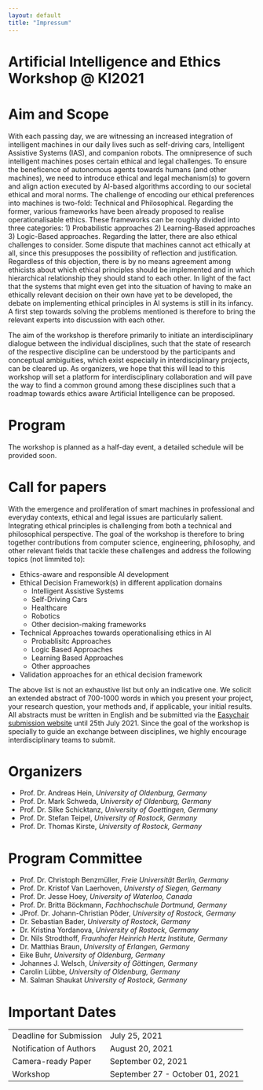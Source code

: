 ```yaml
---
layout: default
title: "Impressum"
---
```


# Artificial Intelligence and Ethics Workshop @ KI2021

# Aim and Scope

With each passing day, we are witnessing an increased integration of intelligent machines in our daily lives such as self-driving cars, Intelligent Assistive Systems (IAS), and companion robots. The omnipresence of such intelligent machines poses certain ethical and legal challenges. To ensure the beneficence of autonomous agents towards humans (and other machines), we need to introduce ethical and legal mechanism(s) to govern and align action executed by AI-based algorithms according to our societal ethical and moral norms. The challenge of encoding our ethical preferences into machines is two-fold: Technical and Philosophical. Regarding the former, various frameworks have been already proposed to realise operationalisable ethics. These frameworks can be roughly divided into three categories: 1) Probabilistic approaches 2) Learning-Based approaches 3) Logic-Based approaches. Regarding the latter, there are also ethical challenges to consider. Some dispute that machines cannot act ethically at all, since this presupposes the possibility of reflection and justification. Regardless of this objection, there is by no means agreement among ethicists about which ethical principles should be implemented and in which hierarchical relationship they should stand to each other. In light of the fact that the systems that might even get into the situation of having to make an ethically relevant decision on their own have yet to be developed, the debate on implementing ethical principles in AI systems is still in its infancy. A first step towards solving the problems mentioned is therefore to bring the relevant experts into discussion with each other.

The aim of the workshop is therefore primarily to initiate an interdisciplinary dialogue between the individual disciplines, such that the state of research of the respective discipline can be understood by the participants and conceptual ambiguities, which exist especially in interdisciplinary projects, can be cleared up. As organizers, we hope that this will lead to this workshop will set a platform for interdisciplinary collaboration and will pave the way to find a common ground among these disciplines such that a roadmap towards ethics aware Artificial Intelligence can be proposed.


# Program

The workshop is planned as a half-day event, a detailed schedule will be provided soon.

# Call for papers

With the emergence and proliferation of smart machines in professional and everyday contexts, ethical and legal issues are particularly salient. Integrating ethical principles is challenging from both a technical and philosophical perspective. The goal of the workshop is therefore to bring together contributions from computer science, engineering, philosophy, and other relevant fields that tackle these challenges and address the following topics (not limmited to):

- Ethics-aware and responsible AI development
- Ethical Decision Framework(s) in different application domains
  - Intelligent Assistive Systems
  - Self-Driving Cars
  - Healthcare
  - Robotics
  - Other decision-making frameworks
- Technical Approaches towards operationalising ethics in AI
  - Probablisitc Approaches
  - Logic Based Approaches
  - Learning Based Approaches
  - Other approaches
- Validation approaches for an ethical decision framework

The above list is not an exhaustive list but only an indicative one. We solicit an extended abstract of 700-1000 words in which you present your project, your research question, your methods and, if applicable, your initial results. All abstracts must be written in English and be submitted via the [Easychair submission website](https://easychair.org/conferences/?conf=ki2021wt) until 25th July 2021. Since the goal of the workshop is specially to guide an exchange between disciplines, we highly encourage interdisciplinary teams to submit.

 

# Organizers

- Prof. Dr. Andreas Hein, *University of Oldenburg, Germany*
- Prof. Dr. Mark Schweda, *University of Oldenburg, Germany*
- Prof. Dr. Silke Schicktanz, *University of Goettingen, Germany*
- Prof. Dr. Stefan Teipel, *University of Rostock, Germany*
- Prof. Dr. Thomas Kirste, *University of Rostock, Germany*


# Program Committee

- Prof. Dr. Christoph Benzmüller, *Freie Universität Berlin, Germany*
- Prof. Dr. Kristof Van Laerhoven, *Universty of Siegen, Germany*
- Prof. Dr. Jesse Hoey, *University of Waterloo, Canada*
- Prof. Dr. Britta Böckmann, *Fachhochschule Dortmund, Germany*
- JProf. Dr. Johann-Christian Põder, *University of Rostock, Germany*
- Dr. Sebastian Bader, *University of Rostock, Germany*
- Dr. Kristina Yordanova, *University of Rostock, Germany*
- Dr. Nils Strodthoff, *Fraunhofer Heinrich Hertz Institute, Germany*
- Dr. Matthias Braun, *University of Erlangen, Germany*
- Eike Buhr, *University of Oldenburg, Germany*
- Johannes J. Welsch, *University of Göttingen, Germany*
- Carolin Lübbe, *University of Oldenburg, Germany*
- M. Salman Shaukat *University of Rostock, Germany*

<h1>Important Dates</h1>

<table style="width:100%">


  <tr>
    <td>Deadline for Submission</td>
    <td>July 25, 2021</td>
  </tr>
  <tr>
    <td>Notification of Authors</td>
    <td>August 20, 2021</td>
  </tr>
  <tr>
    <td>Camera-ready Paper</td>
    <td>September 02, 2021</td>
  </tr>
  <tr>
    <td>Workshop</td>
    <td>September 27 - October 01, 2021</td>
  </tr>
</table>
